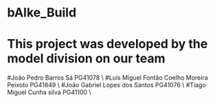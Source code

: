 # bAIke_Build
# This project was developed by the model division on our team
  #João Pedro Barros Sá PG41078 \\
  #Luís Miguel Fontão Coelho Moreira Peixoto PG41849 \\
  #João Gabriel Lopes dos Santos PG41076 \\
  #Tiago Miguel Cunha silva PG41100 \\
